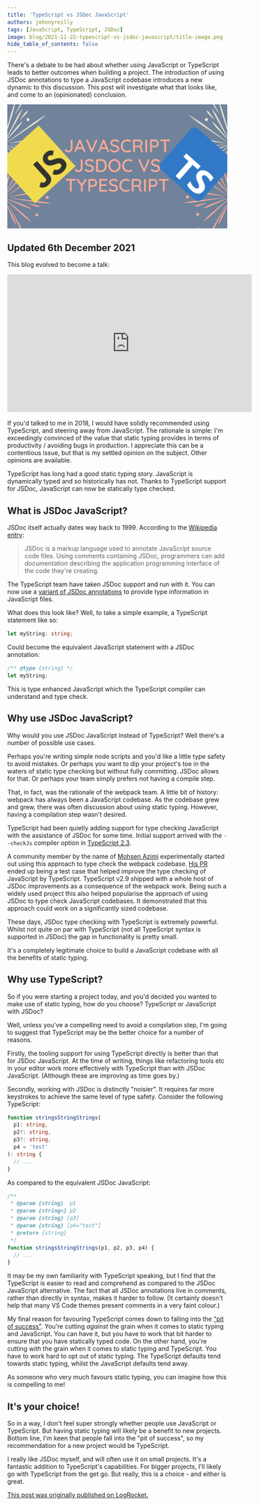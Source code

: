 ```yaml
---
title: 'TypeScript vs JSDoc JavaScript'
authors: johnnyreilly
tags: [JavaScript, TypeScript, JSDoc]
image: blog/2021-11-22-typescript-vs-jsdoc-javascript/title-image.png
hide_table_of_contents: false
---
```


There's a debate to be had about whether using JavaScript or TypeScript leads to better outcomes when building a project. The introduction of using JSDoc annotations to type a JavaScript codebase introduces a new dynamic to this discussion. This post will investigate what that looks like, and come to an (opinionated) conclusion.

![title image reading "JSDoc JavaScript vs TypeScript" with a JavaScript logo and TypeScript logo](../static/blog/2021-11-22-typescript-vs-jsdoc-javascript/title-image.png)

## Updated 6th December 2021

This blog evolved to become a talk:

<iframe width="560" height="315" src="https://www.youtube.com/embed/5MZoAcheyE4?start=240" title="YouTube video player" frameBorder="0" allow="accelerometer; autoplay; clipboard-write; encrypted-media; gyroscope; picture-in-picture" allowfullscreen></iframe>

If you'd talked to me in 2018, I would have solidly recommended using TypeScript, and steering away from JavaScript. The rationale is simple: I'm exceedingly convinced of the value that static typing provides in terms of productivity / avoiding bugs in production. I appreciate this can be a contentious issue, but that is my settled opinion on the subject. Other opinions are available.

TypeScript has long had a good static typing story. JavaScript is dynamically typed and so historically has not. Thanks to TypeScript support for JSDoc, JavaScript can now be statically type checked.

## What is JSDoc JavaScript?

JSDoc itself actually dates way back to 1999. According to the [Wikipedia entry](https://en.wikipedia.org/wiki/JSDoc):

> JSDoc is a markup language used to annotate JavaScript source code files. Using comments containing JSDoc, programmers can add documentation describing the application programming interface of the code they're creating.

The TypeScript team have taken JSDoc support and run with it. You can now use a [variant of JSDoc annotations](https://www.typescriptlang.org/docs/handbook/jsdoc-supported-types.html) to provide type information in JavaScript files.

What does this look like? Well, to take a simple example, a TypeScript statement like so:

```ts
let myString: string;
```

Could become the equivalent JavaScript statement with a JSDoc annotation:

```ts
/** @type {string} */
let myString;
```

This is type enhanced JavaScript which the TypeScript compiler can understand and type check.

## Why use JSDoc JavaScript?

Why would you use JSDoc JavaScript instead of TypeScript? Well there's a number of possible use cases.

Perhaps you're writing simple node scripts and you'd like a little type safety to avoid mistakes. Or perhaps you want to dip your project's toe in the waters of static type checking but without fully committing. JSDoc allows for that. Or perhaps your team simply prefers not having a compile step.

That, in fact, was the rationale of the webpack team. A little bit of history: webpack has always been a JavaScript codebase. As the codebase grew and grew, there was often discussion about using static typing. However, having a compilation step wasn't desired.

TypeScript had been quietly adding support for type checking JavaScript with the assistance of JSDoc for some time. Initial support arrived with the `--checkJs` compiler option in [TypeScript 2.3](https://www.typescriptlang.org/docs/handbook/release-notes/typescript-2-3.html#errors-in-js-files-with---checkjs).

A community member by the name of [Mohsen Azimi](https://twitter.com/mohsen____) experimentally started out using this approach to type check the webpack codebase. [His PR](https://github.com/webpack/webpack/pull/6862) ended up being a test case that helped improve the type checking of JavaScript by TypeScript. TypeScript v2.9 shipped with a whole host of JSDoc improvements as a consequence of the webpack work. Being such a widely used project this also helped popularise the approach of using JSDoc to type check JavaScript codebases. It demonstrated that this approach could work on a significantly sized codebase.

These days, JSDoc type checking with TypeScript is extremely powerful. Whilst not quite on par with TypeScript (not all TypeScript syntax is supported in JSDoc) the gap in functionality is pretty small.

It's a completely legitimate choice to build a JavaScript codebase with all the benefits of static typing.

## Why use TypeScript?

So if you were starting a project today, and you'd decided you wanted to make use of static typing, how do you choose? TypeScript or JavaScript with JSDoc?

Well, unless you've a compelling need to avoid a compilation step, I'm going to suggest that TypeScript may be the better choice for a number of reasons.

Firstly, the tooling support for using TypeScript directly is better than that for JSDoc JavaScript. At the time of writing, things like refactoring tools etc in your editor work more effectively with TypeScript than with JSDoc JavaScript. (Although these are improving as time goes by.)

Secondly, working with JSDoc is distinctly "noisier". It requires far more keystrokes to achieve the same level of type safety. Consider the following TypeScript:

```ts
function stringsStringStrings(
  p1: string,
  p2?: string,
  p3?: string,
  p4 = 'test'
): string {
  // ...
}
```

As compared to the equivalent JSDoc JavaScript:

```ts
/**
 * @param {string}  p1
 * @param {string=} p2
 * @param {string} [p3]
 * @param {string} [p4="test"]
 * @return {string}
 */
function stringsStringStrings(p1, p2, p3, p4) {
  // ...
}
```

It may be my own familiarity with TypeScript speaking, but I find that the TypeScript is easier to read and comprehend as compared to the JSDoc JavaScript alternative. The fact that all JSDoc annotations live in comments, rather than directly in syntax, makes it harder to follow. (It certainly doesn't help that many VS Code themes present comments in a very faint colour.)

My final reason for favouring TypeScript comes down to falling into the ["pit of success"](https://blog.codinghorror.com/falling-into-the-pit-of-success/). You're cutting _against_ the grain when it comes to static typing and JavaScript. You can have it, but you have to work that bit harder to ensure that you have statically typed code. On the other hand, you're cutting _with_ the grain when it comes to static typing and TypeScript. You have to work hard to opt out of static typing. The TypeScript defaults tend towards static typing, whilst the JavaScript defaults tend away.

As someone who very much favours static typing, you can imagine how this is compelling to me!

## It's your choice!

So in a way, I don't feel super strongly whether people use JavaScript or TypeScript. But having static typing will likely be a benefit to new projects. Bottom line, I'm keen that people fall into the "pit of success", so my recommendation for a new project would be TypeScript.

I really like JSDoc myself, and will often use it on small projects. It's a fantastic addition to TypeScript's capabilities. For bigger projects, I'll likely go with TypeScript from the get go. But really, this is a choice - and either is great.

[This post was originally published on LogRocket.](https://blog.logrocket.com/typescript-vs-jsdoc-javascript/)
